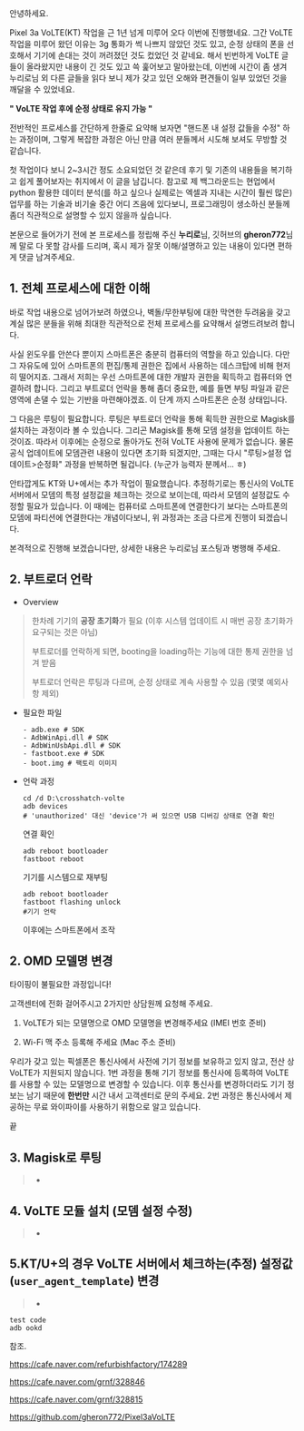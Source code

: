 안녕하세요.



Pixel 3a VoLTE(KT) 작업을 근 1년 넘게 미루어 오다 이번에 진행했네요. 그간 VoLTE 작업을 미루어 왔던 이유는 3g 통화가 썩 나쁘지 않았던 것도 있고, 순정 상태의 폰을 선호해서 기기에 손대는 것이 꺼려졌던 것도 컸었던 것 같네요. 해서 빈번하게 VoLTE 글들이 올라왔지만 내용이 긴 것도 있고 쓱 훑어보고 말아왔는데, 이번에 시간이 좀 생겨 누리로님 외 다른 글들을 읽다 보니 제가 갖고 있던 오해와 편견들이 일부 있었던 것을 깨달을 수 있었네요.

**" VoLTE 작업 후에 순정 상태로 유지 가능 "**

전반적인 프로세스를 간단하게 한줄로 요약해 보자면 "핸드폰 내 설정 값들을 수정" 하는 과정이며, 그렇게 복잡한 과정은 아닌 만큼 여러 분들께서 시도해 보셔도 무방할 것 같습니다.

첫 작업이다 보니 2~3시간 정도 소요되었던 것 같은데 후기 및 기존의 내용들을 복기하고 쉽게 풀어보자는 취지에서 이 글을 남깁니다. 참고로 제 백그라운드는 현업에서 python 활용한 데이터 분석(를 하고 싶으나 실제로는 엑셀과 지내는 시간이 훨씬 많은) 업무를 하는 기술과 비기술 중간 어디 즈음에 있다보니, 프로그래밍이 생소하신 분들께 좀더 직관적으로 설명할 수 있지 않을까 싶습니다.

본문으로 들어가기 전에 본 프로세스를 정립해 주신 **누리로**님, 깃허브의 **gheron772**님께 말로 다 못할 감사를 드리며, 혹시 제가 잘못 이해/설명하고 있는 내용이 있다면 편하게 댓글 남겨주세요. 



## 1.  전체 프로세스에 대한 이해

바로 작업 내용으로 넘어가보려 하였으나, 벽돌/무한부팅에 대한 막연한 두려움을 갖고 계실 많은 분들을 위해 최대한 직관적으로 전체 프로세스를 요약해서 설명드려보려 합니다.

사실 윈도우를 안쓴다 뿐이지 스마트폰은 충분히 컴퓨터의 역할을 하고 있습니다. 다만 그 자유도에 있어 스마트폰의 편집/통제 권한은 집에서 사용하는 데스크탑에 비해 현저히 떨어지죠. 그래서 저희는 우선 스마트폰에 대한 개발자 권한을 획득하고 컴퓨터와 연결하려 합니다. 그리고 부트로더 언락을 통해 좀더 중요한, 예를 들면 부팅 파일과 같은 영역에 손댈 수 있는 기반을 마련해야겠죠. 이 단계 까지 스마트폰은 순정 상태입니다.

그 다음은 루팅이 필요합니다. 루팅은 부트로더 언락을 통해 획득한 권한으로 Magisk를 설치하는 과정이라 볼 수 있습니다. 그리곤 Magisk를 통해 모뎀 설정을 업데이트 하는 것이죠. 따라서 이후에는 순정으로 돌아가도 전혀 VoLTE 사용에 문제가 없습니다. 물론 공식 업데이트에 모뎀관련 내용이 있다면 초기화 되겠지만, 그때는 다시 "루팅>설정 업데이트>순정화" 과정을 반복하면 될겁니다. (누군가 능력자 분께서... ㅎ)

안타깝게도 KT와 U+에서는 추가 작업이 필요했습니다. 추정하기로는 통신사의 VoLTE 서버에서 모뎀의 특정 설정값을 체크하는 것으로 보이는데, 따라서 모뎀의 설정값도 수정할 필요가 있습니다. 이 때에는 컴퓨터로 스마트폰에 연결한다기 보다는 스마트폰의 모뎀에 파티션에 연결한다는 개념이다보니, 위 과정과는 조금 다르게 진행이 되겠습니다.

본격적으로 진행해 보겠습니다만, 상세한 내용은 누리로님 포스팅과 병행해 주세요.



## 2. 부트로더 언락

- Overview

> 한차례 기기의 **공장 초기화**가 필요 (이후 시스템 업데이트 시 매번 공장 초기화가 요구되는 것은 아님)
>
> 부트로더를 언락하게 되면, booting을 loading하는 기능에 대한 통제 권한을 넘겨 받음
>
> 부트로더 언락은 루팅과 다르며, 순정 상태로 계속 사용할 수 있음 (몇몇 예외사항 제외)

- 필요한 파일

  ```shell
  - adb.exe # SDK
  - AdbWinApi.dll # SDK
  - AdbWinUsbApi.dll # SDK
  - fastboot.exe # SDK
  - boot.img # 팩토리 이미지
  ```

- 언락 과정

  ``` shell
  cd /d D:\crosshatch-volte
  adb devices
  # 'unauthorized' 대신 'device'가 써 있으면 USB 디버깅 상태로 연결 확인
  ```

  연결 확인

  ```shell
  adb reboot bootloader
  fastboot reboot 
  ```

  기기를 시스템으로 재부팅

  ```shell
  adb reboot bootloader
  fastboot flashing unlock
  #기기 언락
  ```

  이후에는 스마트폰에서 조작

## 2. OMD 모델명 변경

타이핑이 불필요한 과정입니다!

고객센터에 전화 걸어주시고 2가지만 상담원께 요청해 주세요.

1) VoLTE가 되는 모델명으로 OMD 모델명을 변경해주세요 (IMEI 번호 준비)

2) Wi-Fi 맥 주소 등록해 주세요 (Mac 주소 준비)

우리가 갖고 있는 픽셀폰은 통신사에서 사전에 기기 정보를 보유하고 있지 않고, 전산 상 VoLTE가 지원되지 않습니다. 1번 과정을 통해 기기 정보를 통신사에 등록하여 VoLTE를 사용할 수 있는 모델명으로 변경할 수 있습니다. 이후 통신사를 변경하더라도 기기 정보는 남기 때문에 **한번만** 시간 내서 고객센터로 문의 주세요. 2번 과정은 통신사에서 제공하는 무료 와이파이를 사용하기 위함으로 알고 있습니다.

끝

## 3. Magisk로 루팅

> - 

## 4. VoLTE 모듈 설치 (모뎀 설정 수정)

> - 

## 5.KT/U+의 경우 VoLTE 서버에서 체크하는(추정) 설정값(`user_agent_template`) 변경

> - 

```
test code
adb ookd
```





참조.

https://cafe.naver.com/refurbishfactory/174289

https://cafe.naver.com/grnf/328846

https://cafe.naver.com/grnf/328815

https://github.com/gheron772/Pixel3aVoLTE
